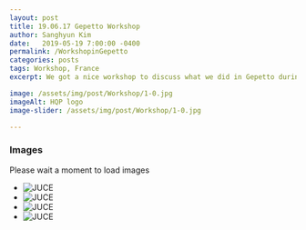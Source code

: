 ```yaml
---
layout: post
title: 19.06.17 Gepetto Workshop
author: Sanghyun Kim
date:   2019-05-19 7:00:00 -0400
permalink: /WorkshopinGepetto
categories: posts
tags: Workshop, France
excerpt: We got a nice workshop to discuss what we did in Gepetto during one year.

image: /assets/img/post/Workshop/1-0.jpg
imageAlt: HQP logo
image-slider: /assets/img/post/Workshop/1-0.jpg

---
```

### Images
Please wait a moment to load images

<div class="row projects-display">
    <div class="flexslider">
        <ul class="slides">
	  			<li>
					<div class="images">
						<img alt="JUCE" src="{{ site.url }}/assets/img/post/Workshop/1-0.jpg">
					</div>
        		</li>
				<li>  
					<div class="images">
						<img alt="JUCE" src="{{ site.url }}/assets/img/post/Workshop/1-1.jpg">
					</div>
				</li>  
				<li>  
					<div class="images">
						<img alt="JUCE" src="{{ site.url }}/assets/img/post/Workshop/1-2.jpg">
					</div>
				</li>
								<li>  
					<div class="images">
						<img alt="JUCE" src="{{ site.url }}/assets/img/post/Workshop/1-3.jpg">
					</div>
				</li>  
				</ul>
    </div>
</div>
